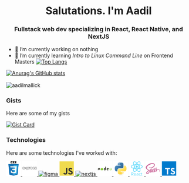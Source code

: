 <h1 align="center">Salutations. I'm Aadil</h1>
<h3 align="center">Fullstack web dev specializing in React, React Native, and NextJS</h3>

- 🔭 I’m currently working on nothing
- 🌱 I’m currently learning _Intro to Linux Command Line_ on Frontend Masters
[![Top Langs](https://github-readme-stats.vercel.app/api/top-langs/?username=aadilmallick)](https://github.com/anuraghazra/github-readme-stats)

[![Anurag's GitHub stats](https://github-readme-stats.vercel.app/api?username=aadilmallick)](https://github.com/anuraghazra/github-readme-stats)

<p><img align="center" src="https://github-readme-streak-stats.herokuapp.com/?user=aadilmallick&" alt="aadilmallick" /></p>

### Gists

Here are some of my gists

[![Gist Card](https://github-readme-stats.vercel.app/api/gist?id=2a08f8759bea0a47eb3a7dac2e5e26c2)](https://gist.github.com/aadilmallick/2a08f8759bea0a47eb3a7dac2e5e26c2)


### Technologies 

Here are some technologies I've worked with: 

<div style="display:'flex'; flex-direction: 'row'; gap: '16px';">   </a> <a href="https://www.w3schools.com/css/" target="_blank" rel="noreferrer"> <img src="https://raw.githubusercontent.com/devicons/devicon/master/icons/css3/css3-original-wordmark.svg" alt="css3" width="40" height="40"/> </a> <a href="https://expressjs.com" target="_blank" rel="noreferrer"> <img src="https://raw.githubusercontent.com/devicons/devicon/master/icons/express/express-original-wordmark.svg" alt="express" width="40" height="40"/> </a> <a href="https://www.figma.com/" target="_blank" rel="noreferrer"> <img src="https://www.vectorlogo.zone/logos/figma/figma-icon.svg" alt="figma" width="40" height="40"/> </a>  <a href="https://developer.mozilla.org/en-US/docs/Web/JavaScript" target="_blank" rel="noreferrer"> <img src="https://raw.githubusercontent.com/devicons/devicon/master/icons/javascript/javascript-original.svg" alt="javascript" width="40" height="40"/> </a> <a href="https://nextjs.org/" target="_blank" rel="noreferrer"> <img src="https://cdn.worldvectorlogo.com/logos/nextjs-2.svg" alt="nextjs" width="40" height="40"/> </a> <a href="https://nodejs.org" target="_blank" rel="noreferrer"> <img src="https://raw.githubusercontent.com/devicons/devicon/master/icons/nodejs/nodejs-original-wordmark.svg" alt="nodejs" width="40" height="40"/> </a><a href="https://www.python.org" target="_blank" rel="noreferrer"> <img src="https://raw.githubusercontent.com/devicons/devicon/master/icons/python/python-original.svg" alt="python" width="40" height="40"/> </a> <a href="https://reactjs.org/" target="_blank" rel="noreferrer"> <img src="https://raw.githubusercontent.com/devicons/devicon/master/icons/react/react-original-wordmark.svg" alt="react" width="40" height="40"/> </a>  <a href="https://sass-lang.com" target="_blank" rel="noreferrer"> <img src="https://raw.githubusercontent.com/devicons/devicon/master/icons/sass/sass-original.svg" alt="sass" width="40" height="40"/> </a>  <a href="https://www.typescriptlang.org/" target="_blank" rel="noreferrer"> <img src="https://raw.githubusercontent.com/devicons/devicon/master/icons/typescript/typescript-original.svg" alt="typescript" width="40" height="40"/> </a> </div>

<!--
**aadilmallick/aadilmallick** is a ✨ _special_ ✨ repository because its `README.md` (this file) appears on your GitHub profile.

Here are some ideas to get you started:

- 🔭 I’m currently working on ...
- 🌱 I’m currently learning ...
- 👯 I’m looking to collaborate on ...
- 🤔 I’m looking for help with ...
- 💬 Ask me about ...
- 📫 How to reach me: ...
- 😄 Pronouns: ...
- ⚡ Fun fact: ...
-->
